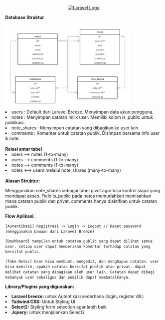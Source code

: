 <p align="center"><a href="https://laravel.com" target="_blank"><img src="https://raw.githubusercontent.com/laravel/art/master/logo-lockup/5%20SVG/2%20CMYK/1%20Full%20Color/laravel-logolockup-cmyk-red.svg" width="400" alt="Laravel Logo"></a></p>

<b>Database Struktur</b>

<img src="https://github.com/willieson/note-taking-app-Laravel/blob/main/ERD_Database.png" width = "400"/>

<li>users : Default dari Laravel Breeze. Menyimpan data akun pengguna.</li>
<li>notes : Menyimpan catatan milik user. Memiliki kolom is_public untuk publikasi.</li>
<li>note_shares : Menyimpan catatan yang dibagikan ke user lain.</li>
<li>comments : Komentar untuk catatan publik. Disimpan bersama info user & note.</li>
</br>
<b>Relasi antar tabel</b>

<li>users ⟶ notes (1-to-many)</li>
<li>users ⟶ comments (1-to-many)</li>
<li>notes ⟶ comments (1-to-many)</li>
<li>notes ⟷ users melalui note_shares (many-to-many)</li>
</br>
<b>Alasan Struktur:</b>
 <p>   Menggunakan note_shares sebagai tabel pivot agar bisa kontrol siapa yang mendapat akses.
    Field is_public pada notes memudahkan memisahkan mana catatan publik dan privat.
    comments hanya diaktifkan untuk catatan publik.</p>
<b>Flow Aplikasi:</b>

`[Autentikasi] Registrasi -> Login -> Logout // Reset password (menggunakan bawaan dari Laravel Breeze)`

`[Dashboard] tampilan untuk catatan public yang dapat dilihat semua user. setiap user dapat memberikan komentar terhadap catatan yang bersifat public.`

`[Take Notes] User bisa membuat, mengedit, dan menghapus catatan.
user bisa memilih, apakah catatan bersifat publik atau privat.
dapat melihat catatan yang dibagikan oleh user lain.
Catatan dapat dibagi kebanyak user sekaligus dan pemilik dapat membatalkanya.`

<b>Library/Plugins yang digunakan:</b>

<li><b>Laravel breeze:</b> untuk Autentikasi sederhana (login, register dll.)</li>
<li><b>Tailwind CSS:</b> Untuk Styling Ui</li>
<li><b>Select2:</b> Styling form selection agar lebih baik</li>
<li><b>Jquery:</b> untuk menjalankan Select2</li>
